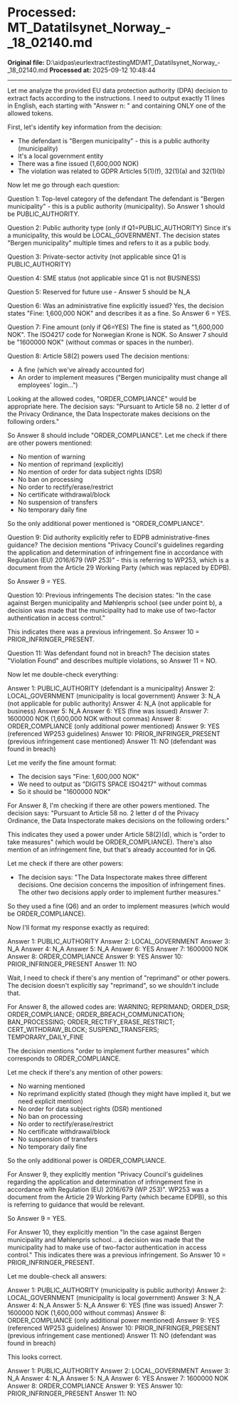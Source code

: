 # Processed: MT_Datatilsynet_Norway_-_18_02140.md

**Original file:** D:\aidpas\eurlextract\testingMD\MT_Datatilsynet_Norway_-_18_02140.md
**Processed at:** 2025-09-12 10:48:44

---

<think>
Let me analyze the provided EU data protection authority (DPA) decision to extract facts according to the instructions. I need to output exactly 11 lines in English, each starting with "Answer n: " and containing ONLY one of the allowed tokens.

First, let's identify key information from the decision:

- The defendant is "Bergen municipality" - this is a public authority (municipality)
- It's a local government entity
- There was a fine issued (1,600,000 NOK)
- The violation was related to GDPR Articles 5(1)(f), 32(1)(a) and 32(1)(b)

Now let me go through each question:

Question 1: Top-level category of the defendant
The defendant is "Bergen municipality" - this is a public authority (municipality). So Answer 1 should be PUBLIC_AUTHORITY.

Question 2: Public authority type (only if Q1=PUBLIC_AUTHORITY)
Since it's a municipality, this would be LOCAL_GOVERNMENT. The decision states "Bergen municipality" multiple times and refers to it as a public body.

Question 3: Private-sector activity (not applicable since Q1 is PUBLIC_AUTHORITY)

Question 4: SME status (not applicable since Q1 is not BUSINESS)

Question 5: Reserved for future use - Answer 5 should be N_A

Question 6: Was an administrative fine explicitly issued?
Yes, the decision states "Fine: 1,600,000 NOK" and describes it as a fine. So Answer 6 = YES.

Question 7: Fine amount (only if Q6=YES)
The fine is stated as "1,600,000 NOK". The ISO4217 code for Norwegian Krone is NOK.
So Answer 7 should be "1600000 NOK" (without commas or spaces in the number).

Question 8: Article 58(2) powers used
The decision mentions:
- A fine (which we've already accounted for)
- An order to implement measures ("Bergen municipality must change all employees' login...")

Looking at the allowed codes, "ORDER_COMPLIANCE" would be appropriate here. The decision says: "Pursuant to Article 58 no. 2 letter d of the Privacy Ordinance, the Data Inspectorate makes decisions on the following orders."

So Answer 8 should include "ORDER_COMPLIANCE". Let me check if there are other powers mentioned:
- No mention of warning
- No mention of reprimand (explicitly)
- No mention of order for data subject rights (DSR)
- No ban on processing
- No order to rectify/erase/restrict
- No certificate withdrawal/block
- No suspension of transfers
- No temporary daily fine

So the only additional power mentioned is "ORDER_COMPLIANCE".

Question 9: Did authority explicitly refer to EDPB administrative-fines guidance?
The decision mentions "Privacy Council's guidelines regarding the application and determination of infringement fine in accordance with Regulation (EU) 2016/679 (WP 253)" - this is referring to WP253, which is a document from the Article 29 Working Party (which was replaced by EDPB).

So Answer 9 = YES.

Question 10: Previous infringements
The decision states: "In the case against Bergen municipality and Møhlenpris school (see under point b), a decision was made that the municipality had to make use of two-factor authentication in access control."

This indicates there was a previous infringement. So Answer 10 = PRIOR_INFRINGER_PRESENT.

Question 11: Was defendant found not in breach?
The decision states "Violation Found" and describes multiple violations, so Answer 11 = NO.

Now let me double-check everything:

Answer 1: PUBLIC_AUTHORITY (defendant is a municipality)
Answer 2: LOCAL_GOVERNMENT (municipality is local government)
Answer 3: N_A (not applicable for public authority)
Answer 4: N_A (not applicable for business)
Answer 5: N_A
Answer 6: YES (fine was issued)
Answer 7: 1600000 NOK (1,600,000 NOK without commas)
Answer 8: ORDER_COMPLIANCE (only additional power mentioned)
Answer 9: YES (referenced WP253 guidelines)
Answer 10: PRIOR_INFRINGER_PRESENT (previous infringement case mentioned)
Answer 11: NO (defendant was found in breach)

Let me verify the fine amount format:
- The decision says "Fine: 1,600,000 NOK"
- We need to output as "DIGITS SPACE ISO4217" without commas
- So it should be "1600000 NOK"

For Answer 8, I'm checking if there are other powers mentioned. The decision says:
"Pursuant to Article 58 no. 2 letter d of the Privacy Ordinance, the Data Inspectorate makes decisions on the following orders:"

This indicates they used a power under Article 58(2)(d), which is "order to take measures" (which would be ORDER_COMPLIANCE). There's also mention of an infringement fine, but that's already accounted for in Q6.

Let me check if there are other powers:
- The decision says: "The Data Inspectorate makes three different decisions. One decision concerns the imposition of infringement fines. The other two decisions apply order to implement further measures."

So they used a fine (Q6) and an order to implement measures (which would be ORDER_COMPLIANCE).

Now I'll format my response exactly as required:

Answer 1: PUBLIC_AUTHORITY
Answer 2: LOCAL_GOVERNMENT
Answer 3: N_A
Answer 4: N_A
Answer 5: N_A
Answer 6: YES
Answer 7: 1600000 NOK
Answer 8: ORDER_COMPLIANCE
Answer 9: YES
Answer 10: PRIOR_INFRINGER_PRESENT
Answer 11: NO

Wait, I need to check if there's any mention of "reprimand" or other powers. The decision doesn't explicitly say "reprimand", so we shouldn't include that.

For Answer 8, the allowed codes are:
WARNING; REPRIMAND; ORDER_DSR; ORDER_COMPLIANCE; ORDER_BREACH_COMMUNICATION; BAN_PROCESSING; ORDER_RECTIFY_ERASE_RESTRICT; CERT_WITHDRAW_BLOCK; SUSPEND_TRANSFERS; TEMPORARY_DAILY_FINE

The decision mentions "order to implement further measures" which corresponds to ORDER_COMPLIANCE.

Let me check if there's any mention of other powers:
- No warning mentioned
- No reprimand explicitly stated (though they might have implied it, but we need explicit mention)
- No order for data subject rights (DSR) mentioned
- No ban on processing
- No order to rectify/erase/restrict
- No certificate withdrawal/block
- No suspension of transfers
- No temporary daily fine

So the only additional power is ORDER_COMPLIANCE.

For Answer 9, they explicitly mention "Privacy Council's guidelines regarding the application and determination of infringement fine in accordance with Regulation (EU) 2016/679 (WP 253)". WP253 was a document from the Article 29 Working Party (which became EDPB), so this is referring to guidance that would be relevant.

So Answer 9 = YES.

For Answer 10, they explicitly mention "In the case against Bergen municipality and Møhlenpris school... a decision was made that the municipality had to make use of two-factor authentication in access control." This indicates there was a previous infringement. So Answer 10 = PRIOR_INFRINGER_PRESENT.

Let me double-check all answers:

Answer 1: PUBLIC_AUTHORITY (municipality is public authority)
Answer 2: LOCAL_GOVERNMENT (municipality is local government)
Answer 3: N_A
Answer 4: N_A
Answer 5: N_A
Answer 6: YES (fine was issued)
Answer 7: 1600000 NOK (1,600,000 without commas)
Answer 8: ORDER_COMPLIANCE (only additional power mentioned)
Answer 9: YES (referenced WP253 guidelines)
Answer 10: PRIOR_INFRINGER_PRESENT (previous infringement case mentioned)
Answer 11: NO (defendant was found in breach)

This looks correct.
</think>

Answer 1: PUBLIC_AUTHORITY
Answer 2: LOCAL_GOVERNMENT
Answer 3: N_A
Answer 4: N_A
Answer 5: N_A
Answer 6: YES
Answer 7: 1600000 NOK
Answer 8: ORDER_COMPLIANCE
Answer 9: YES
Answer 10: PRIOR_INFRINGER_PRESENT
Answer 11: NO
